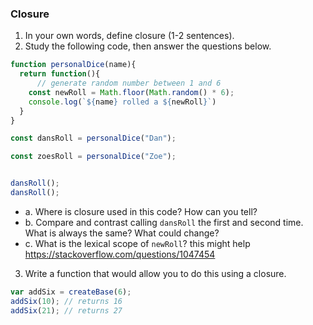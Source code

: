 
### Closure

1. In your own words, define closure (1-2 sentences).
2. Study the following code, then answer the questions below.

```js
function personalDice(name){
  return function(){
      // generate random number between 1 and 6
    const newRoll = Math.floor(Math.random() * 6);
    console.log(`${name} rolled a ${newRoll}`)
  }
}

const dansRoll = personalDice("Dan");

const zoesRoll = personalDice("Zoe");


dansRoll();
dansRoll();
```

* a. Where is closure used in this code? How can you tell?
* b. Compare and contrast calling `dansRoll` the first and second time. What is always the same? What could change?
* c. What is the lexical scope of `newRoll`? this might help https://stackoverflow.com/questions/1047454


3. Write a function that would allow you to do this using a closure.

```js
var addSix = createBase(6);
addSix(10); // returns 16
addSix(21); // returns 27
```
